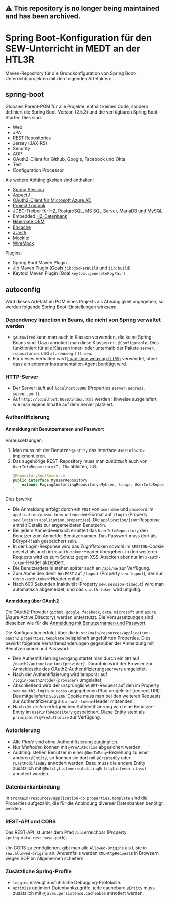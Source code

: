 ## :warning: This repository is no longer being maintained and has been archived.

# Spring Boot-Konfiguration für den SEW-Unterricht in MEDT an der HTL3R
Maven-Repository für die Grundkonfiguration von Spring Boot-Unterrichtsprojekten
mit den folgenden Artefakten:

## spring-boot
Globales Parent-POM für alle Projekte; enthält keinen Code, sondern definiert die Spring Boot-Version
(2.5.3) und die verfügbaren Spring Boot Starter. Dies sind:
+ Web
+ JPA
+ REST Repositories
+ Jersey (JAX-RS)
+ Security
+ AOP
+ OAuth2-Client für Github, Google, Facebook und Okta
+ Test
+ Configuration Processor

Als weitere Abhängigkeiten sind enthalten:
+ [Spring Session](https://spring.io/projects/spring-session)
+ [AspectJ](https://www.eclipse.org/aspectj/)
+ [OAuth2-Client für Microsoft Azure AD](https://docs.microsoft.com/en-us/azure/active-directory/develop/v2-oauth2-client-creds-grant-flow)
+ [Project Lombok](https://projectlombok.org/)
+ JDBC-Treiber für [H2](https://www.h2database.com/), 
  [PostgreSQL](https://www.postgresql.org/),
  [MS SQL Server](https://www.microsoft.com/en-us/sql-server/default.aspx), 
  [MariaDB](https://mariadb.org/) und
  [MySQL](https://www.mysql.com/) 
+ Embedded [H2-Datenbank](https://www.h2database.com/)
+ [Hibernate ORM](https://hibernate.org/)
+ [Ehcache](https://www.ehcache.org/)
+ [JUnit5](https://junit.org/junit5/)
+ [Mockito](https://site.mockito.org/)
+ [WireMock](http://wiremock.org/)

Plugins:
+ Spring Boot Maven Plugin
+ Jib Maven Plugin (Goals `jib:dockerBuild` und `jib:build`)
+ Keytool Maven Plugin (Goal `keytool:generateKeyPair`)

## autoconfig
Wird dieses Artefakt im POM eines Projekts als Abhängigkeit angegeben, so werden 
folgende Spring Boot-Einstellungen wirksam:

### Dependency Injection in Beans, die nicht von Spring verwaltet werden
+ `@Autowired` kann man auch in Klassen verwenden, die keine Spring-Beans sind. 
  Dazu annotiert man diese Klassen mit `@Configurable`. Dies funktioniert für
  alle Klassen inner- oder unterhalb der Pakete `server`, `repositories`
  und `at.rennweg.htl.sew`.
+ Für dieses Verhalten wird [Load-time weaving (LTW)]((http://www.eclipse.org/aspectj/doc/released/devguide/ltw.html))
  verwendet, ohne dass ein externer Instrumentation-Agent benötigt wird.
  
### HTTP-Server
+ Der Server läuft auf `localhost:8080` (Properties `server.address`, `server.port`).
+ Auf `http://localhost:8080/index.html` werden Hinweise ausgeliefert, wie man eigene
  Inhalte auf dem Server platziert.

### Authentifizierung

#### Anmeldung mit Benutzernamen und Passwort
Voraussetzungen:
1. Man muss mit der Benutzer-`@Entity` das Interface `UserInfo<ID>` implementieren.
2. Das zugehörige REST-Repository muss man _zusätzlich_ auch von `UserInfoRepository<T, ID>` ableiten, z.B.
   ```java
   @RepositoryRestResource
   public interface MyUserRepository
       extends PagingAndSortingRepository<MyUser, Long>, UserInfoRepository<MyUser, Long> {
   }
   ```

Dies bewirkt:
+ Die Anmeldung erfolgt durch ein `POST` von `username` und `password` im
`application/x-www-form-urlencoded`-Format auf `/login`
(Property `sew.login` in `application.properties`).
Die `application/json`-Response enthält Details zur angemeldeten Benutzerin.
+ Bei jedem Anmeldeversuch ermittelt das `UserInfoRepository` den Benutzer 
zum Anmelde-Benutzernamen. Das Passwort muss dort als BCrypt-Hash gespeichert sein.
+ In der Login-Response wird das Zugriffstoken sowohl im `SESSION`-Cookie gesetzt als auch im
  `x-auth-token`-Header übergeben. In den weiteren Requests wird es zum Schutz 
  gegen XSS-Attacken aber nur im `x-auth-token`-Header akzeptiert.
+ Die Benutzerdetails stehen später auch an `/api/me` zur Verfügung.
+ Zum Abmelden dient ein `POST` auf `/logout` (Property `sew.logout`), der nur den
  `x-auth-token`-Header enthält.
+ Nach 600 Sekunden Inaktivität (Property `sew.session-timeout`) wird man automatisch abgemeldet,
  und das `x-auth-token` wird ungültig.

#### Anmeldung über OAuth2
Die OAuth2-Provider `github`, `google`, `facebook`,
`okta`, `microsoft` und `azure` (Azure Active Directory) werden unterstützt. Die Voraussetzungen sind
dieselben wie für die 
[Anmeldung mit Benutzernamen und Passwort](#anmeldung-mit-benutzernamen-und-passwort).

Die Konfiguration erfolgt über die in `src/main/resources/application-oauth2.properties.template`
beispielhaft angeführten Properties. Dies bewirkt folgende Verhaltensänderungen gegenüber der 
Anmeldung mit Benutzernamen und Passwort:
+ Den Authentifizierungsvorgang startet man durch ein `GET` auf 
  `/oauth2/authorization/{provider}`. Daraufhin wird der Browser zur Anmeldeseite
  des OAuth2-Authentifizierungsservers umgeleitet.
+ Nach der Authentifizierung wird temporär auf `/login/oauth2/code/{provider}` umgeleitet.
+ Abschließend wird der ursprüngliche `GET`-Request auf den im Property `sew.oauth2-login-success`
  angegebenen Pfad umgeleitet (redirect URI). Das mitgelieferte `SESSION`-Cookie muss man bei den
  weiteren Requests zur Authentifizierung als `x-auth-token`-Header mitsenden.
+ Nach der _ersten_ erfolgreichen Authentifizierung wird eine Benutzer-Entity im 
`UserInfoRepository` gespeichert. Diese Entity steht als `principal` in `@PreAuthorize`
zur Verfügung.

### Autorisierung
+ Alle _Pfade_ sind ohne Authentifizierung zugänglich.
+ Nur _Methoden_ können mit `@PreAuthorize` abgesichert werden.
+ Auditing: stehen Benutzer in einer `@OneToMany`-Beziehung 
zu einer anderen `@Entity`, so können sie dort mit `@CreatedBy` 
oder `@LastModifiedBy` annotiert werden. 
Dazu muss die andere Entity zusätzlich mit 
`@EntityListeners(AuditingEntityListener.class)` annotiert werden.

### Datenbankanbindung
In `src/main/resources/application-db.properties.template` sind die Properties aufgezählt, die
für die Anbindung diverser Datenbanken benötigt werden. 

### REST-API und CORS
Das REST-API ist unter dem Pfad `/api`erreichbar (Property `spring.data.rest.base-path`).

Um CORS zu ermöglichen, gibt man alle `Allowed-Origins` als Liste in 
`sew.allowed-origins` an. Andernfalls werden `XMLHttpRequest`s in Browsern wegen SOP
im Allgemeinen scheitern. 

### Zusätzliche Spring-Profile
+ `logging` erzeugt ausführliche Debugging-Protokolle.
+ `optimize` optimiert Datenbankzugriffe; jede cachebare `@Entity` 
muss zusätzlich mit `@javax.persistence.Cacheable` annotiert werden.

